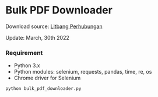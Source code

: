# Bulk PDF Downloader

Download source: [Litbang Perhubungan](https://balitbanghub.dephub.go.id/kategori/materi-kegiatan)

Update: March, 30th 2022

### Requirement

- Python 3.x
- Python modules: selenium, requests, pandas, time, re, os
- Chrome driver for Selenium

```bash
python bulk_pdf_downloader.py
```

